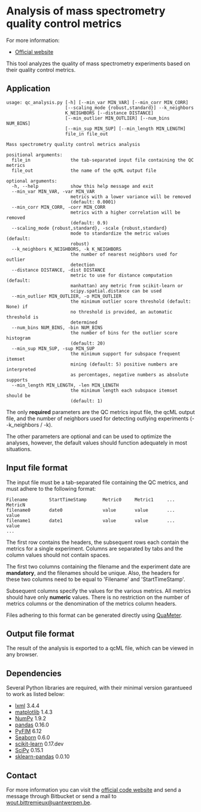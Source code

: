 Analysis of mass spectrometry quality control metrics
=====================================================

For more information:

* [Official website](https://bitbucket.org/proteinspector/qc_outlier/)

This tool analyzes the quality of mass spectrometry experiments based on their quality control metrics.

Application
-----------

    usage: qc_analysis.py [-h] [--min_var MIN_VAR] [--min_corr MIN_CORR]
                          [--scaling_mode {robust,standard}] --k_neighbors
                          K_NEIGHBORS [--distance DISTANCE]
                          [--min_outlier MIN_OUTLIER] [--num_bins NUM_BINS]
                          [--min_sup MIN_SUP] [--min_length MIN_LENGTH]
                          file_in file_out

    Mass spectrometry quality control metrics analysis

    positional arguments:
      file_in               the tab-separated input file containing the QC metrics
      file_out              the name of the qcML output file

    optional arguments:
      -h, --help            show this help message and exit
      --min_var MIN_VAR, -var MIN_VAR
                            metrics with a lower variance will be removed
                            (default: 0.0001)
      --min_corr MIN_CORR, -corr MIN_CORR
                            metrics with a higher correlation will be removed
                            (default: 0.9)
      --scaling_mode {robust,standard}, -scale {robust,standard}
                            mode to standardize the metric values (default:
                            robust)
      --k_neighbors K_NEIGHBORS, -k K_NEIGHBORS
                            the number of nearest neighbors used for outlier
                            detection
      --distance DISTANCE, -dist DISTANCE
                            metric to use for distance computation (default:
                            manhattan) any metric from scikit-learn or
                            scipy.spatial.distance can be used
      --min_outlier MIN_OUTLIER, -o MIN_OUTLIER
                            the minimum outlier score threshold (default: None) if
                            no threshold is provided, an automatic threshold is
                            determined
      --num_bins NUM_BINS, -bin NUM_BINS
                            the number of bins for the outlier score histogram
                            (default: 20)
      --min_sup MIN_SUP, -sup MIN_SUP
                            the minimum support for subspace frequent itemset
                            mining (default: 5) positive numbers are interpreted
                            as percentages, negative numbers as absolute supports
      --min_length MIN_LENGTH, -len MIN_LENGTH
                            the minimum length each subspace itemset should be
                            (default: 1)

The only **required** parameters are the QC metrics input file, the qcML output file, and the number of neighbors used for detecting outlying experiments (--k_neighbors / -k).

The other parameters are optional and can be used to optimize the analyses, however, the default values should function adequately in most situations.

Input file format
-----------------

The input file must be a tab-separated file containing the QC metrics, and must adhere to the following format:

	Filename		StartTimeStamp		Metric0		Metric1		...		MetricN
	filename0		date0				value		value		...		value
	filename1		date1				value		value		...		value
	...

The first row contains the headers, the subsequent rows each contain the metrics for a single experiment. Columns are separated by tabs and the column values should not contain spaces.

The first two columns containing the filename and the experiment date are **mandatory**, and the filenames should be unique. Also, the headers for these two columns need to be equal to 'Filename' and 'StartTimeStamp'.

Subsequent columns specify the values for the various metrics. All metrics should have only **numeric** values. There is no restriction on the number of metrics columns or the denomination of the metrics column headers.

Files adhering to this format can be generated directly using [QuaMeter](http://pubs.acs.org/doi/abs/10.1021/ac300629p).

Output file format
------------------

The result of the analysis is exported to a qcML file, which can be viewed in any browser.

Dependencies
------------

Several Python libraries are required, with their minimal version garantueed to work as listed below:

* [lxml](http://lxml.de/) 3.4.4
* [matplotlib](http://matplotlib.org/) 1.4.3
* [NumPy](http://www.numpy.org/) 1.9.2
* [pandas](http://pandas.pydata.org/) 0.16.0
* [PyFIM](http://www.borgelt.net/pyfim.html) 6.12
* [Seaborn](https://web.stanford.edu/~mwaskom/software/seaborn/) 0.6.0
* [scikit-learn](http://scikit-learn.org/) 0.17.dev
* [SciPy](https://www.scipy.org/) 0.15.1
* [sklearn-pandas](https://github.com/paulgb/sklearn-pandas) 0.0.10

Contact
-------

For more information you can visit the [official code website](https://bitbucket.org/proteinspector/qc_analysis/) and send a message through Bitbucket or send a mail to <wout.bittremieux@uantwerpen.be>.
